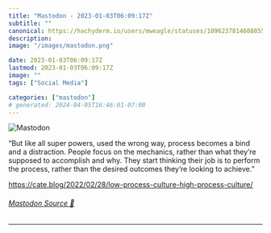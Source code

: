 ```yaml
---
title: "Mastodon - 2023-01-03T06:09:17Z"
subtitle: ""
canonical: https://hachyderm.io/users/mweagle/statuses/109623781460885570
description:
image: "/images/mastodon.png"

date: 2023-01-03T06:09:17Z
lastmod: 2023-01-03T06:09:17Z
image: ""
tags: ["Social Media"]

categories: ["mastodon"]
# generated: 2024-04-05T16:46:01-07:00
---
```

![Mastodon](/images/mastodon.png)

<p>“But like all super powers, used the wrong way, process becomes a bind and a distraction. People focus on the mechanics, rather than what they’re supposed to accomplish and why. They start thinking their job is to perform the process, rather than the desired outcomes they’re looking to achieve.”</p><p><a href="https://cate.blog/2022/02/28/low-process-culture-high-process-culture/" target="_blank" rel="nofollow noopener noreferrer" translate="no"><span class="invisible">https://</span><span class="ellipsis">cate.blog/2022/02/28/low-proce</span><span class="invisible">ss-culture-high-process-culture/</span></a></p>


###### [Mastodon Source 🐘](https://hachyderm.io/@mweagle/109623781460885570)

___
